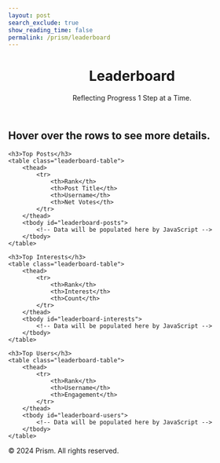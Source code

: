 ```yaml
---
layout: post
search_exclude: true
show_reading_time: false
permalink: /prism/leaderboard
---
```


<!-- Link to Custom CSS and Script -->
<link rel="stylesheet" href="{{site.baseurl}}/navigation/worlds/style.css">
<script src="{{site.baseurl}}/navigation/worlds/script.js"></script>

<header class="heading">
    <h1>Leaderboard</h1>
    <p>Reflecting Progress 1 Step at a Time.</p>
</header>

<div class="container">
    <h2>Hover over the rows to see more details.</h2>

    <h3>Top Posts</h3>
    <table class="leaderboard-table">
        <thead>
            <tr>
                <th>Rank</th>
                <th>Post Title</th>
                <th>Username</th>
                <th>Net Votes</th>
            </tr>
        </thead>
        <tbody id="leaderboard-posts">
            <!-- Data will be populated here by JavaScript -->
        </tbody>
    </table>

    <h3>Top Interests</h3>
    <table class="leaderboard-table">
        <thead>
            <tr>
                <th>Rank</th>
                <th>Interest</th>
                <th>Count</th>
            </tr>
        </thead>
        <tbody id="leaderboard-interests">
            <!-- Data will be populated here by JavaScript -->
        </tbody>
    </table>

    <h3>Top Users</h3>
    <table class="leaderboard-table">
        <thead>
            <tr>
                <th>Rank</th>
                <th>Username</th>
                <th>Engagement</th>
            </tr>
        </thead>
        <tbody id="leaderboard-users">
            <!-- Data will be populated here by JavaScript -->
        </tbody>
    </table>
</div>

<footer class="copyright">
    <p>© 2024 Prism. All rights reserved.</p>
</footer>

<script>
    document.addEventListener('DOMContentLoaded', function() {
        async function fetchLeaderboard() {
            try {
                const response = await fetch('http://localhost:4887/api/leaderboard', {
                    headers: {
                        'Authorization': 'your_secure_token'
                    }
                });
                if (!response.ok) throw new Error("Failed to fetch leaderboard data");

                const data = await response.json();
                const { posts, top_interests, user_engagement } = data;

                const postsBody = document.getElementById("leaderboard-posts");
                postsBody.innerHTML = "";
                posts.forEach((post, index) => {
                    const row = document.createElement("tr");
                    row.innerHTML = `
                        <td>${index + 1}</td>
                        <td>${post.post_title}</td>
                        <td>${post.username}</td>
                        <td>${post.net_vote_count}</td>
                    `;
                    postsBody.appendChild(row);
                });

                const interestsBody = document.getElementById("leaderboard-interests");
                interestsBody.innerHTML = "";
                top_interests.forEach(([interest, count], index) => {
                    const row = document.createElement("tr");
                    row.innerHTML = `
                        <td>${index + 1}</td>
                        <td>${interest}</td>
                        <td>${count}</td>
                    `;
                    interestsBody.appendChild(row);
                });

                const usersBody = document.getElementById("leaderboard-users");
                usersBody.innerHTML = "";
                user_engagement.forEach(([username, count], index) => {
                    const row = document.createElement("tr");
                    row.innerHTML = `
                        <td>${index + 1}</td>
                        <td>${username}</td>
                        <td>${count}</td>
                    `;
                    usersBody.appendChild(row);
                });
            } catch (error) {
                console.error("Error fetching leaderboard:", error);
                alert('Failed to load leaderboard data.');
            }
        }

        fetchLeaderboard();
    });
</script>